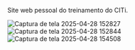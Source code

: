 Site web pessoal do treinamento do CITi.

![Captura de tela 2025-04-28 152827](https://github.com/user-attachments/assets/2bcaf0f0-148b-455b-8b82-d171db074137)
![Captura de tela 2025-04-28 152844](https://github.com/user-attachments/assets/ba3372bc-bac4-439d-8f55-484268798031)
![Captura de tela 2025-04-28 154508](https://github.com/user-attachments/assets/bd849fe4-08f9-4e13-80cf-80e8ed98aef9)


